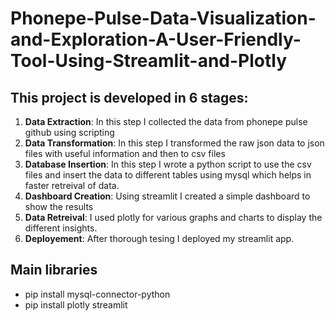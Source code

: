 # Phonepe-Pulse-Data-Visualization-and-Exploration-A-User-Friendly-Tool-Using-Streamlit-and-Plotly

## This project is developed in 6 stages:
1. **Data Extraction**: In this step I collected the data from phonepe pulse github using scripting
2. **Data Transformation**: In this step I transformed the raw json data to json files with useful information and then to csv files
3. **Database Insertion**: In this step I wrote a python script to use the csv files and insert the data to different tables using mysql which helps in faster retreival of data.
4. **Dashboard Creation**: Using streamlit I created a simple dashboard to show the results
5. **Data Retreival**: I used plotly for various graphs and charts to display the different insights.
6. **Deployement**: After thorough tesing I deployed my streamlit app.

## Main libraries
* pip install mysql-connector-python
* pip install plotly streamlit